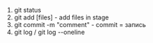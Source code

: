 1. git status
2. git add [files] - add files in stage
3. git commit -m "comment" - commit = запись
4. git log / git log --oneline
